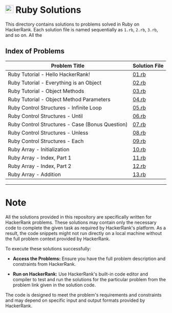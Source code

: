 # <img src="https://www.ruby-lang.org/images/header-ruby-logo.png" alt="Ruby Logo" width="25" height="25"> Ruby Solutions

This directory contains solutions to problems solved in Ruby on HackerRank. Each solution file is named sequentially as `1.rb`, `2.rb`, `3.rb`, and so on.
All the 


## Index of Problems

| Problem Title                    | Solution File |
|----------------------------------|---------------|
| Ruby Tutorial - Hello HackerRank!| [01.rb](01.rb)  |
| Ruby Tutorial - Everything is an Object| [02.rb](02.rb)|
| Ruby Tutorial - Object Methods| [03.rb](03.rb)|
| Ruby Tutorial - Object Method Parameters| [04.rb](04.rb)|
| Ruby Control Structures - Infinite Loop| [05.rb](05.rb)|
| Ruby Control Structures - Until| [06.rb](06.rb)|
| Ruby Control Structures - Case (Bonus Question)| [07.rb](07.rb)|
|Ruby Control Structures - Unless| [08.rb](08.rb)|
|Ruby Control Structures - Each| [09.rb](09.rb)|
|Ruby Array - Initialization| [10.rb](10.rb)|
|Ruby Array - Index, Part 1|[11.rb](11.rb)|
|Ruby Array - Index, Part 2|[12.rb](12.rb)|
|Ruby Array - Addition|[13.rb](13.rb)|


---

# Note

All the solutions provided in this repository are specifically written for HackerRank problems. These solutions may contain only the necessary code to complete the given task as required by HackerRank's platform. As a result, the code snippets might not run directly on a local machine without the full problem context provided by HackerRank.

To execute these solutions successfully:

- <strong>Access the Problems:</strong> Ensure you have the full problem description and constraints from HackerRank.

- <strong>Run on HackerRank:</strong> Use HackerRank's built-in code editor and compiler to test and run the solutions for the particular problem from the problem link given in the solution code.

The code is designed to meet the problem's requirements and constraints and may depend on specific input and output formats provided by HackerRank.
